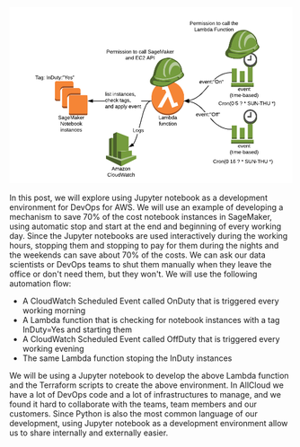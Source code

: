 ![Solution Architecture](StartStopSM.png)

In this post, we will explore using Jupyter notebook as a development
environment for DevOps for AWS. We will use an example of developing a
mechanism to save 70% of the cost notebook instances in SageMaker,
using automatic stop and start at the end and beginning of every
working day. Since the Jupyter notebooks are used interactively during
the working hours, stopping them and stopping to pay for them during
the nights and the weekends can save about 70% of the costs. We can
ask our data scientists or DevOps teams to shut them manually when
they leave the office or don't need them, but they won't. We will use
the following automation flow:
- A CloudWatch Scheduled Event called OnDuty that is triggered every
  working morning
- A Lambda function that is checking for notebook instances with a tag
  InDuty=Yes and starting them
- A CloudWatch Scheduled Event called OffDuty that is triggered every
  working evening 
- The same Lambda function stoping the InDuty instances

We will be using a Jupyter notebook to develop the above Lambda
function and the Terraform scripts to create the above environment. In
AllCloud we have a lot of DevOps code and a lot of infrastructures to
manage, and we found it hard to collaborate with the teams, team
members and our customers. Since Python is also the most common
language of our development, using Jupyter notebook as a development
environment allow us to share internally and externally easier.
